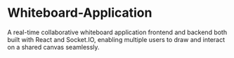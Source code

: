 # Whiteboard-Application
A real-time collaborative whiteboard application frontend and backend both built with React and Socket.IO, enabling multiple users to draw and interact on a shared canvas seamlessly.
